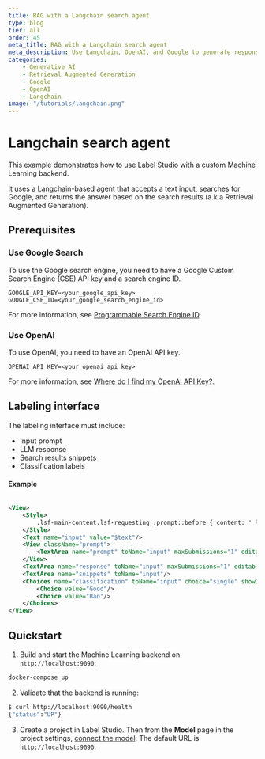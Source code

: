 ```yaml
---
title: RAG with a Langchain search agent
type: blog
tier: all
order: 45
meta_title: RAG with a Langchain search agent
meta_description: Use Langchain, OpenAI, and Google to generate responses based on Google search results. 
categories:
    - Generative AI
    - Retrieval Augmented Generation
    - Google
    - OpenAI
    - Langchain
image: "/tutorials/langchain.png"
---
```


<!--

-->



# Langchain search agent

This example demonstrates how to use Label Studio with a custom Machine Learning backend.

It uses a [Langchain](https://www.langchain.com/)-based agent that accepts a text input, searches for Google,
and returns the answer based on the search results (a.k.a Retrieval Augmented Generation).

## Prerequisites

### Use Google Search

To use the Google search engine, you need to have a Google Custom Search Engine (CSE) API key and a search engine ID.

```
GOOGLE_API_KEY=<your_google_api_key>
GOOGLE_CSE_ID=<your_google_search_engine_id>
```

For more information, see [Programmable Search Engine ID](https://support.google.com/programmable-search/answer/12499034?hl=en).

### Use OpenAI

To use OpenAI, you need to have an OpenAI API key.

```
OPENAI_API_KEY=<your_openai_api_key>
```

For more information, see [Where do I find my OpenAI API Key?](https://help.openai.com/en/articles/4936850-where-do-i-find-my-openai-api-key).

## Labeling interface

The labeling interface must include:

- Input prompt
- LLM response
- Search results snippets
- Classification labels

#### Example

```xml

<View>
    <Style>
        .lsf-main-content.lsf-requesting .prompt::before { content: ' loading...'; color: #808080; }
    </Style>
    <Text name="input" value="$text"/>
    <View className="prompt">
        <TextArea name="prompt" toName="input" maxSubmissions="1" editable="true"/>
    </View>
    <TextArea name="response" toName="input" maxSubmissions="1" editable="true"/>
    <TextArea name="snippets" toName="input"/>
    <Choices name="classification" toName="input" choice="single" showInLine="true">
        <Choice value="Good"/>
        <Choice value="Bad"/>
    </Choices>
</View>
```

## Quickstart

1. Build and start the Machine Learning backend on `http://localhost:9090`:

```bash
docker-compose up
```

2. Validate that the backend is running:

```bash
$ curl http://localhost:9090/health
{"status":"UP"}
```

3. Create a project in Label Studio. Then from the **Model** page in the project settings, [connect the model](https://labelstud.io/guide/ml#Connect-the-model-to-Label-Studio). The default URL is `http://localhost:9090`.